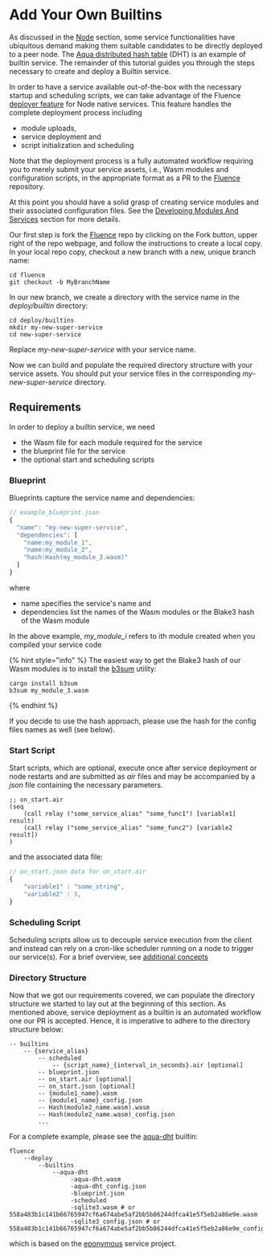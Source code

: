 # Add Your Own Builtins

As discussed in the [Node](../node/knowledge_node_services.md) section, some service functionalities have ubiquitous demand making them suitable candidates to be directly deployed to a peer node. The [Aqua distributed hash table](https://github.com/fluencelabs/fluence/tree/master/deploy/builtins/aqua-dht) \(DHT\) is an example of builtin service. The remainder of this tutorial guides you through the steps necessary to create and deploy a Builtin service.

In order to have a service available out-of-the-box with the necessary startup and scheduling scripts, we can take advantage of the Fluence [deployer feature](https://github.com/fluencelabs/fluence/tree/master/deploy) for Node native services. This feature handles the complete deployment process including

* module uploads,
* service deployment and
* script initialization and scheduling

Note that the deployment process is a fully automated workflow requiring you to merely submit your service assets, i.e., Wasm modules and configuration scripts, in the appropriate format as a PR to the [Fluence](https://github.com/fluencelabs/fluence) repository.

At this point you should have a solid grasp of creating service modules and their associated configuration files. See the [Developing Modules And Services]() section for more details.

Our first step is fork the [Fluence](https://github.com/fluencelabs/fluence) repo by clicking on the Fork button, upper right of the repo webpage, and follow the instructions to create a local copy. In your local repo copy, checkout a new branch with a new, unique branch name:

```text
cd fluence
git checkout -b MyBranchName
```

In our new branch, we create a directory with the service name in the _deploy/builtin_ directory:

```text
cd deploy/builtins 
mkdir my-new-super-service
cd new-super-service
```

Replace _my_-_new-super-service_ with your service name.

Now we can build and populate the required directory structure with your service assets. You should put your service files in the corresponding _my_-_new-super-service_ directory.

## Requirements

In order to deploy a builtin service, we need

* the Wasm file for each module required for the service
* the blueprint file for the service
* the optional start and scheduling scripts

### Blueprint

Blueprints capture the service name and dependencies:

```javascript
// example_blueprint.json
{
  "name": "my-new-super-service", 
  "dependencies": [
    "name:my_module_1",
    "name:my_module_2",
    "hash:Hash(my_module_3.wasm)"
  ]
}
```

where

* name specifies the service's name and 
* dependencies list the names of the Wasm modules or the Blake3 hash of the Wasm module

In the above example, _my\_module\_i_ refers to ith module created when you compiled your service code

{% hint style="info" %}
The easiest way to get the Blake3 hash of our Wasm modules is to install the [b3sum](https://crates.io/crates/blake3) utility:

```text
cargo install b3sum
b3sum my_module_3.wasm
```
{% endhint %}

If you decide to use the hash approach, please use the hash for the config files names as well \(see below\).

### **Start Script**

Start scripts, which are optional, execute once after service deployment or node restarts and are submitted as _air_ files and may be accompanied by a _json_ file containing the necessary parameters.

```text
;; on_start.air
(seq
    (call relay ("some_service_alias" "some_func1") [variable1] result)
    (call relay ("some_service_alias" "some_func2") [variable2 result])
)
```

and the associated data file:

```javascript
// on_start.json data for on_start.air
{
    "variable1" : "some_string",
    "variable2" : 5,
}
```

### **Scheduling Script**

Scheduling scripts allow us to decouple service execution from the client and instead can rely on a cron-like scheduler running on a node to trigger our service\(s\). For a brief overview, see [additional concepts]()

### Directory Structure

Now that we got our requirements covered, we can populate the directory structure we started to lay out at the beginning of this section. As mentioned above, service deployment as a builtin is an automated workflow one our PR is accepted. Hence, it is imperative to adhere to the directory structure below:

```text
-- builtins
    -- {service_alias}
        -- scheduled
            -- {script_name}_{interval_in_seconds}.air [optional]
        -- blueprint.json
        -- on_start.air [optional]
        -- on_start.json [optional]
        -- {module1_name}.wasm
        -- {module1_name}_config.json
        -- Hash(module2_name.wasm).wasm
        -- Hash(module2_name.wasm)_config.json
        ...
```

For a complete example, please see the [aqua-dht](https://github.com/fluencelabs/fluence/tree/master/deploy/builtins/aqua-dht) builtin:

```text
fluence
    --deploy
        --builtins
            --aqua-dht
                 -aqua-dht.wasm
                 -aqua-dht_config.json
                 -blueprint.json
                 -scheduled
                 -sqlite3.wasm # or 558a483b1c141b66765947cf6a674abe5af2bb5b86244dfca41e5f5eb2a86e9e.wasm 
                 -sqlite3_config.json # or 558a483b1c141b66765947cf6a674abe5af2bb5b86244dfca41e5f5eb2a86e9e_config.json
```

which is based on the [eponymous](https://github.com/fluencelabs/aqua-dht) service project.

